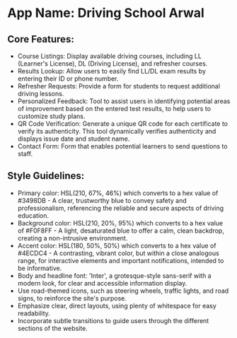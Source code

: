 # **App Name**: Driving School Arwal

## Core Features:

- Course Listings: Display available driving courses, including LL (Learner's License), DL (Driving License), and refresher courses.
- Results Lookup: Allow users to easily find LL/DL exam results by entering their ID or phone number.
- Refresher Requests: Provide a form for students to request additional driving lessons.
- Personalized Feedback: Tool to assist users in identifying potential areas of improvement based on the entered test results, to help users to customize study plans.
- QR Code Verification: Generate a unique QR code for each certificate to verify its authenticity. This tool dynamically verifies authenticity and displays issue date and student name.
- Contact Form: Form that enables potential learners to send questions to staff.

## Style Guidelines:

- Primary color: HSL(210, 67%, 46%) which converts to a hex value of #3498DB - A clear, trustworthy blue to convey safety and professionalism, referencing the reliable and secure aspects of driving education.
- Background color: HSL(210, 20%, 95%) which converts to a hex value of #F0F8FF - A light, desaturated blue to offer a calm, clean backdrop, creating a non-intrusive environment.
- Accent color: HSL(180, 50%, 50%) which converts to a hex value of #4ECDC4 - A contrasting, vibrant color, but within a close analogous range, for interactive elements and important notifications, intended to be informative.
- Body and headline font: 'Inter', a grotesque-style sans-serif with a modern look, for clear and accessible information display.
- Use road-themed icons, such as steering wheels, traffic lights, and road signs, to reinforce the site's purpose.
- Emphasize clear, direct layouts, using plenty of whitespace for easy readability.
- Incorporate subtle transitions to guide users through the different sections of the website.